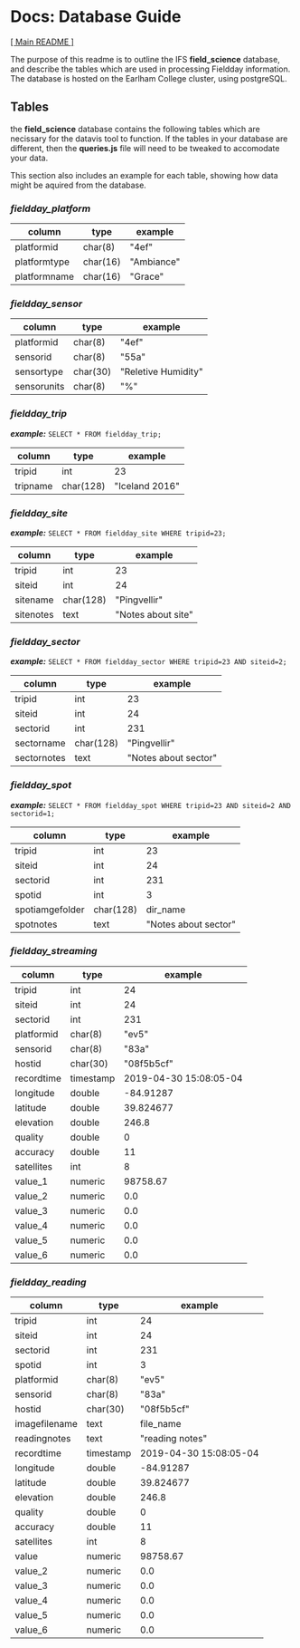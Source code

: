 # Docs: Database Guide
[[ Main README ]](../README.md)

The purpose of this readme is to outline the IFS **field_science** database, and describe the tables which are used in processing Fieldday information. The database is hosted on the Earlham College cluster, using postgreSQL.

## Tables
the **field_science** database contains the following tables which are necissary for the datavis tool to function. If the tables in your database are different, then the **queries.js** file will need to be tweaked to accomodate your data.

This section also includes an example for each table, showing how data might be aquired from the database.
### *fieldday_platform*
| column | type | example |
|---|---|---|
| platformid | char(8) | "4ef" |
| platformtype | char(16) | "Ambiance" |
| platformname | char(16) | "Grace" |

### *fieldday_sensor*
| column | type | example |
|---|---|---|
| platformid | char(8) | "4ef" |
| sensorid | char(8) | "55a" |
| sensortype | char(30) | "Reletive Humidity" |
| sensorunits | char(8) | "%" |

### *fieldday_trip*
***example:*** `SELECT * FROM fieldday_trip;`

| column | type | example |
|---|---|---|
| tripid | int | 23 |
| tripname | char(128) | "Iceland 2016" |

### *fieldday_site*
***example:*** `SELECT * FROM fieldday_site WHERE tripid=23;`

| column | type | example |
|---|---|---|
| tripid | int | 23 |
| siteid | int | 24 |
| sitename | char(128) | "Pingvellir" |
| sitenotes | text | "Notes about site" |

### *fieldday_sector*
***example:*** `SELECT * FROM fieldday_sector WHERE tripid=23 AND siteid=2;`

| column | type | example |
|---|---|---|
| tripid | int | 23 |
| siteid | int | 24 |
| sectorid | int | 231 |
| sectorname | char(128) | "Pingvellir" |
| sectornotes | text | "Notes about sector" |

### *fieldday_spot*
***example:*** `SELECT * FROM fieldday_spot WHERE tripid=23 AND siteid=2 AND sectorid=1;`

| column | type | example |
|---|---|---|
| tripid | int | 23 |
| siteid | int | 24 |
| sectorid | int | 231 |
| spotid | int | 3 |
| spotiamgefolder | char(128) | dir_name |
| spotnotes | text | "Notes about sector" |

### *fieldday_streaming*
| column | type | example |
|---|---|---|
| tripid | int | 24 |
| siteid | int | 24 |
| sectorid | int | 231 |
| platformid | char(8) | "ev5" |
| sensorid | char(8) | "83a" |
| hostid | char(30) | "08f5b5cf" |
| recordtime | timestamp | 2019-04-30 15:08:05-04 |
| longitude | double | -84.91287 |
| latitude | double | 39.824677 |
| elevation | double | 246.8 |
| quality | double | 0 |
| accuracy | double | 11 |
| satellites | int | 8 |
| value_1 | numeric | 98758.67 |
| value_2 | numeric | 0.0 |
| value_3 | numeric | 0.0 |
| value_4 | numeric | 0.0 |
| value_5 | numeric | 0.0 |
| value_6 | numeric | 0.0 |

### *fieldday_reading*
| column | type | example |
|---|---|---|
| tripid | int | 24 |
| siteid | int | 24 |
| sectorid | int | 231 |
| spotid | int | 3 |
| platformid | char(8) | "ev5" |
| sensorid | char(8) | "83a" |
| hostid | char(30) | "08f5b5cf" |
| imagefilename | text | file_name |
| readingnotes | text | "reading notes" |
| recordtime | timestamp | 2019-04-30 15:08:05-04 |
| longitude | double | -84.91287 |
| latitude | double | 39.824677 |
| elevation | double | 246.8 |
| quality | double | 0 |
| accuracy | double | 11 |
| satellites | int | 8 |
| value | numeric | 98758.67 |
| value_2 | numeric | 0.0 |
| value_3 | numeric | 0.0 |
| value_4 | numeric | 0.0 |
| value_5 | numeric | 0.0 |
| value_6 | numeric | 0.0 |